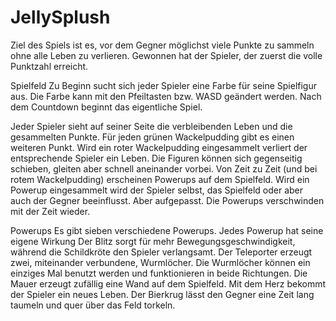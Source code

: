 # JellySplush

Ziel des Spiels ist es, vor dem Gegner möglichst viele Punkte zu sammeln ohne alle Leben zu verlieren.
Gewonnen hat der Spieler, der zuerst die volle Punktzahl erreicht.

Spielfeld
Zu Beginn sucht sich jeder Spieler eine Farbe für seine Spielfigur aus. Die Farbe kann mit den Pfeiltasten bzw. WASD geändert werden.
Nach dem Countdown beginnt das eigentliche Spiel.

Jeder Spieler sieht auf seiner Seite die verbleibenden Leben und die gesammelten Punkte.
Für jeden grünen Wackelpudding gibt es einen weiteren Punkt.
Wird ein roter Wackelpudding eingesammelt verliert der entsprechende Spieler ein Leben.
Die Figuren können sich gegenseitig schieben, gleiten aber schnell aneinander vorbei.
Von Zeit zu Zeit (und bei rotem Wackelpudding) erscheinen Powerups auf dem Spielfeld. Wird ein Powerup eingesammelt wird der Spieler selbst, das Spielfeld oder aber auch der Gegner beeinflusst. Aber aufgepasst. Die Powerups verschwinden mit der Zeit wieder.

Powerups
Es gibt sieben verschiedene Powerups. Jedes Powerup hat seine eigene Wirkung
Der Blitz sorgt für mehr Bewegungsgeschwindigkeit, während die Schildkröte den Spieler verlangsamt. Der Teleporter erzeugt zwei, miteinander verbundene, Wurmlöcher. Die Wurmlöcher können ein einziges Mal benutzt werden und funktionieren in beide Richtungen. Die Mauer erzeugt zufällig eine Wand auf dem Spielfeld. Mit dem Herz bekommt der Spieler ein neues Leben. Der Bierkrug lässt den Gegner eine Zeit lang taumeln und quer über das Feld torkeln.
